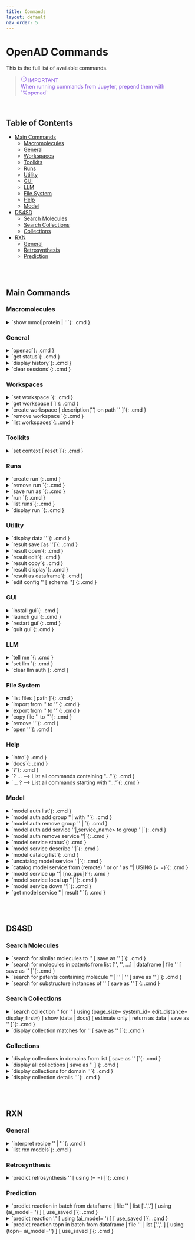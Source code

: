 ```yaml
---
title: Commands
layout: default
nav_order: 5
---
```


<!--

DO NOT EDIT
-----------
This file is auto-generated.
To update it, consult instructions:
https://github.com/acceleratedscience/open-ad-toolkit/tree/main/docs

-->

# OpenAD Commands

This is the full list of available commands.

> <div class='alert-icn-wrap' style='color:#8250df'><svg class="alert-icon" width="16" height="16" viewBox="0 0 16 16" fill="#8250df" xmlns="http://www.w3.org/2000/svg"><path d="M8 1C6.61553 1 5.26216 1.41054 4.11101 2.17971C2.95987 2.94888 2.06266 4.04213 1.53285 5.32122C1.00303 6.6003 0.86441 8.00776 1.13451 9.36563C1.4046 10.7235 2.07129 11.9708 3.05026 12.9497C4.02922 13.9287 5.2765 14.5954 6.63437 14.8655C7.99224 15.1356 9.3997 14.997 10.6788 14.4672C11.9579 13.9373 13.0511 13.0401 13.8203 11.889C14.5895 10.7378 15 9.38447 15 8C15 6.14348 14.2625 4.36301 12.9497 3.05025C11.637 1.7375 9.85652 1 8 1ZM8 14C6.81332 14 5.65328 13.6481 4.66658 12.9888C3.67989 12.3295 2.91085 11.3925 2.45673 10.2961C2.0026 9.19974 1.88378 7.99334 2.11529 6.82946C2.3468 5.66557 2.91825 4.59647 3.75736 3.75736C4.59648 2.91824 5.66558 2.3468 6.82946 2.11529C7.99335 1.88378 9.19975 2.0026 10.2961 2.45672C11.3925 2.91085 12.3295 3.67988 12.9888 4.66658C13.6481 5.65327 14 6.81331 14 8C14 9.5913 13.3679 11.1174 12.2426 12.2426C11.1174 13.3679 9.5913 14 8 14Z"/><path d="M8.5 4H7.5V9.5H8.5V4Z"/><path d="M8 11C7.85167 11 7.70666 11.044 7.58333 11.1264C7.45999 11.2088 7.36386 11.3259 7.30709 11.463C7.25033 11.6 7.23547 11.7508 7.26441 11.8963C7.29335 12.0418 7.36478 12.1754 7.46967 12.2803C7.57456 12.3852 7.7082 12.4567 7.85369 12.4856C7.99917 12.5145 8.14997 12.4997 8.28701 12.4429C8.42406 12.3861 8.54119 12.29 8.6236 12.1667C8.70602 12.0433 8.75 11.8983 8.75 11.75C8.75 11.5511 8.67098 11.3603 8.53033 11.2197C8.38968 11.079 8.19892 11 8 11Z"/></svg> IMPORTANT</div><span style='color: #8250df'>When running commands from Jupyter, prepend them with `%openad`</span>

<br>

## Table of Contents
- [Main Commands](#main-commands)
  - [Macromolecules](#macromolecules)
  - [General](#general)
  - [Workspaces](#workspaces)
  - [Toolkits](#toolkits)
  - [Runs](#runs)
  - [Utility](#utility)
  - [GUI](#gui)
  - [LLM](#llm)
  - [File System](#file-system)
  - [Help](#help)
  - [Model](#model)
- [DS4SD](#ds4sd)
  - [Search Molecules](#search-molecules)
  - [Search Collections](#search-collections)
  - [Collections](#collections)
- [RXN](#rxn)
  - [General](#general)
  - [Retrosynthesis](#retrosynthesis)
  - [Prediction](#prediction)


<br><br>

## Main Commands

### Macromolecules

<details markdown="block" class="cmd-wrap">
<summary markdown="block">
`show mmol|protein <fasta> | '<pdb_id>'`{: .cmd }
</summary>
Launch the molecule viewer to visualize your macromolecule and inspect its properties. <br> 

Examples: <br> 
- Show a protein by its PDBe ID: <br> 
  `show mmol '2g64'` <br> 

- Show a protein by its FASTA string: <br> 
  `show protein MAKWVCKICGYIYDEDAGDPDNGISPGTKFEELPDDWVCPICGAPKSEFEKLED` <br>
</details>

### General

<details markdown="block" class="cmd-wrap">
<summary markdown="block">
`openad`{: .cmd }
</summary>
Display the openad splash screen. <br>
</details>

<details markdown="block" class="cmd-wrap">
<summary markdown="block">
`get status`{: .cmd }
</summary>
Display the currently selected workspace and toolkit. <br>
</details>

<details markdown="block" class="cmd-wrap">
<summary markdown="block">
`display history`{: .cmd }
</summary>
Display the last 30 commands run in your current workspace. <br>
</details>

<details markdown="block" class="cmd-wrap">
<summary markdown="block">
`clear sessions`{: .cmd }
</summary>
Clear any other sessions that may be running. <br>
</details>

### Workspaces

<details markdown="block" class="cmd-wrap">
<summary markdown="block">
`set workspace <workspace_name>`{: .cmd }
</summary>
Change the current workspace. <br>
</details>

<details markdown="block" class="cmd-wrap">
<summary markdown="block">
`get workspace [ <workspace_name> ]`{: .cmd }
</summary>
Display details a workspace. When no workspace name is passed, details of your current workspace are displayed. <br>
</details>

<details markdown="block" class="cmd-wrap">
<summary markdown="block">
`create workspace <workspace_name> [ description('<description>') on path '<path>' ]`{: .cmd }
</summary>
Create a new workspace with an optional description and path. <br>
</details>

<details markdown="block" class="cmd-wrap">
<summary markdown="block">
`remove workspace <workspace_name>`{: .cmd }
</summary>
Remove a workspace from your registry. Note that this doesn't remove the workspace's directory. <br>
</details>

<details markdown="block" class="cmd-wrap">
<summary markdown="block">
`list workspaces`{: .cmd }
</summary>
Lists all your workspaces. <br>
</details>

### Toolkits

<details markdown="block" class="cmd-wrap">
<summary markdown="block">
`set context <toolkit_name> [ reset ]`{: .cmd }
</summary>
Set your context to the chosen toolkit. By setting the context, the selected toolkit functions become available to you. The optional parameter `reset` can be used to reset your login information. <br>
</details>

### Runs

<details markdown="block" class="cmd-wrap">
<summary markdown="block">
`create run`{: .cmd }
</summary>
Start recording a run. <br>
</details>

<details markdown="block" class="cmd-wrap">
<summary markdown="block">
`remove run <run_name>`{: .cmd }
</summary>
remove a run. <br>
</details>

<details markdown="block" class="cmd-wrap">
<summary markdown="block">
`save run as <run_name>`{: .cmd }
</summary>
Stop recording a run and save it. <br>
</details>

<details markdown="block" class="cmd-wrap">
<summary markdown="block">
`run <run_name>`{: .cmd }
</summary>
Execute a previously recorded run. This will execute every command and continue regardless of any failures. <br>
</details>

<details markdown="block" class="cmd-wrap">
<summary markdown="block">
`list runs`{: .cmd }
</summary>
List all runs saved in the current workspace. <br>
</details>

<details markdown="block" class="cmd-wrap">
<summary markdown="block">
`display run <run_name>`{: .cmd }
</summary>
Display the commands stored in a certain run. <br>
</details>

### Utility

<details markdown="block" class="cmd-wrap">
<summary markdown="block">
`display data '<filename.csv>'`{: .cmd }
</summary>
Display data from a csv file. <br>
</details>

<details markdown="block" class="cmd-wrap">
<summary markdown="block">
`result save [as '<filename.csv>']`{: .cmd }
</summary>
Save table data to csv file. <br>
</details>

<details markdown="block" class="cmd-wrap">
<summary markdown="block">
`result open`{: .cmd }
</summary>
Explore table data in the browser. <br> 
        if you append `-d` to the end of the command `result open -d` display will result to data viewer. <br>
</details>

<details markdown="block" class="cmd-wrap">
<summary markdown="block">
`result edit`{: .cmd }
</summary>
Edit table data in the browser. <br> 
        if you append `-d` to the end of the command `result open -d` display will result to data viewer. <br>
</details>

<details markdown="block" class="cmd-wrap">
<summary markdown="block">
`result copy`{: .cmd }
</summary>
Copy table data to clipboard, formatted for spreadheet. <br>
</details>

<details markdown="block" class="cmd-wrap">
<summary markdown="block">
`result display`{: .cmd }
</summary>
Display the result in the CLI. <br> 

        if you append `-d` to the end of the command `result open -d` display will result to data viewer. <br>
</details>

<details markdown="block" class="cmd-wrap">
<summary markdown="block">
`result as dataframe`{: .cmd }
</summary>
Return the result as dataframe (only for Jupyter Notebook) <br>
</details>

<details markdown="block" class="cmd-wrap">
<summary markdown="block">
`edit config '<json_config_file>' [ schema '<schema_file>']`{: .cmd }
</summary>
Edit any JSON file in your workspace directly from the CLI. If a schema is specified, it will be used for validation and documentation. <br>
</details>

### GUI

<details markdown="block" class="cmd-wrap">
<summary markdown="block">
`install gui`{: .cmd }
</summary>
Install the OpenAD GUI (graphical user interface). <br> 

The graphical user interface allows you to browse your workspace and visualize your datasets and molecules. <br>
</details>

<details markdown="block" class="cmd-wrap">
<summary markdown="block">
`launch gui`{: .cmd }
</summary>
Launch the OpenAD GUI (graphical user interface). <br>
</details>

<details markdown="block" class="cmd-wrap">
<summary markdown="block">
`restart gui`{: .cmd }
</summary>
Terminate and then restart the GUI server. <br>
</details>

<details markdown="block" class="cmd-wrap">
<summary markdown="block">
`quit gui`{: .cmd }
</summary>
Terminate the GUI server. <br>
</details>

### LLM

<details markdown="block" class="cmd-wrap">
<summary markdown="block">
`tell me <how to do xyz>`{: .cmd }
</summary>
Ask your AI assistant how to do anything in OpenAD. <br>
</details>

<details markdown="block" class="cmd-wrap">
<summary markdown="block">
`set llm  <language_model_name>`{: .cmd }
</summary>
Set the target language model name for the `tell me` command. <br>
</details>

<details markdown="block" class="cmd-wrap">
<summary markdown="block">
`clear llm auth`{: .cmd }
</summary>
Clear the language model's authentication file. <br>
</details>

### File System

<details markdown="block" class="cmd-wrap">
<summary markdown="block">
`list files [ path ]`{: .cmd }
</summary>
List al directories and files in your current workspace. <br>
</details>

<details markdown="block" class="cmd-wrap">
<summary markdown="block">
`import from '<external_source_file>' to '<workspace_file>'`{: .cmd }
</summary>
Import a file from outside OpenAD into your current workspace. <br>
</details>

<details markdown="block" class="cmd-wrap">
<summary markdown="block">
`export from '<workspace_file>' to '<external_file>'`{: .cmd }
</summary>
Export a file from your current workspace to anywhere on your hard drive. <br>
</details>

<details markdown="block" class="cmd-wrap">
<summary markdown="block">
`copy file '<workspace_file>' to '<other_workspace_name>'`{: .cmd }
</summary>
Export a file from your current workspace to another workspace. <br>
</details>

<details markdown="block" class="cmd-wrap">
<summary markdown="block">
`remove '<filename>'`{: .cmd }
</summary>
Remove a file from your current workspace. <br>
</details>

<details markdown="block" class="cmd-wrap">
<summary markdown="block">
`open '<filename>'`{: .cmd }
</summary>
Open a file or dataframe in an iframe  <br> 

Examples: <br> 
- `open 'base_molecules.sdf'` <br> 
- `open my_dataframe` <br>
</details>

### Help

<details markdown="block" class="cmd-wrap">
<summary markdown="block">
`intro`{: .cmd }
</summary>
Display an introduction to the OpenAD CLI. <br>
</details>

<details markdown="block" class="cmd-wrap">
<summary markdown="block">
`docs`{: .cmd }
</summary>
Open the documentation webpage. <br>
</details>

<details markdown="block" class="cmd-wrap">
<summary markdown="block">
`?`{: .cmd }
</summary>
List all available commands. <br>
</details>

<details markdown="block" class="cmd-wrap">
<summary markdown="block">
`? ...<soft>   --> List all commands containing "..."</soft>`{: .cmd }
</summary>

</details>

<details markdown="block" class="cmd-wrap">
<summary markdown="block">
`... ?<soft>   --> List all commands starting with "..."</soft>`{: .cmd }
</summary>

</details>

### Model

<details markdown="block" class="cmd-wrap">
<summary markdown="block">
`model auth list`{: .cmd }
</summary>
show authentication group mapping <br>
</details>

<details markdown="block" class="cmd-wrap">
<summary markdown="block">
`model auth add group '<auth_group>'|<auth_group> with '<api_key>'`{: .cmd }
</summary>
add an authentication group for model services to use <br>
</details>

<details markdown="block" class="cmd-wrap">
<summary markdown="block">
`model auth remove group '<auth_group>' | <auth_group>`{: .cmd }
</summary>
remove an authentication group <br>
</details>

<details markdown="block" class="cmd-wrap">
<summary markdown="block">
`model auth add service '<service_name>'|,service_name> to group '<auth_group>'|<auth_group>`{: .cmd }
</summary>
Attach an authentication group to a model service <br>
</details>

<details markdown="block" class="cmd-wrap">
<summary markdown="block">
`model auth remove service '<service_name>'|<service_name>`{: .cmd }
</summary>
Detatch an authentication group from a model service <br>
</details>

<details markdown="block" class="cmd-wrap">
<summary markdown="block">
`model service status`{: .cmd }
</summary>
Get the status of currently cataloged services <br>
</details>

<details markdown="block" class="cmd-wrap">
<summary markdown="block">
`model service describe '<service_name>'|<service_name>`{: .cmd }
</summary>
get the configuration of a service <br>
</details>

<details markdown="block" class="cmd-wrap">
<summary markdown="block">
`model catalog list`{: .cmd }
</summary>
get the list of currently cataloged services <br>
</details>

<details markdown="block" class="cmd-wrap">
<summary markdown="block">
`uncatalog model service '<service_name>'|<service_name>`{: .cmd }
</summary>
uncatalog a model service  <br> 

 Example:  <br> 
`uncatalog model service 'gen'` <br>
</details>

<details markdown="block" class="cmd-wrap">
<summary markdown="block">
`catalog model service from (remote) '<path> or <github> or <service_url>' as  '<service_name>'|<service_name>   USING (<parameter>=<value> <parameter>=<value>)`{: .cmd }
</summary>
catalog a model service from a path or github or remotely from an existing OpenAD service. <br> 
(USING) optional headers parameters for communication with service backend. <br> 
If you are cataloging a service using a model defined in a directory, provide the absolute ` <path> ` of that directory in quotes. <br> 

The following options require the `remote` option be declared. <br> 

If you are cataloging a service using a model defined in github repository, provide the absolute ` <github> ` of that github directory quotes. <br> 

If you are cataloging a remote service on a ip address and port provide the remote services ipaddress and port in quoted string e.g. `'0.0.0.0:8080'` <br> 

`service_name`: this is the name of the service as you will define it for your usage. e.g `prop` short for properties.  <br> 

USING Parameters: <br> 

If using a hosted service the following parameters must be supplied: <br> 
-`Inference-Service`: this is the name of the inference service that is hosted, it is a required parameter if cataloging a remote service. <br> 
An authorization parameter is always required if cataloging a hosted service, either Auhtorisation group (`auth_group`) or Authorisation bearer_token/api_key (`Authorization`): <br> 
-`auth_group`: this is the name of an authorization group which contains the api_key linked to the service access. This can only be used if `Authorization` is not also defined. <br> 
OR <br> 
-`Authorization`: this parameter is designed to be used when a `auth_group` is not defined. <br> 

Example: <br> 

Skypilot Deployment <br> 
-`catalog model service from 'git@github.com:acceleratedscience/generation_inference_service.git' as 'gen'` <br> 

Service using a authentication group  <br> 
-`catalog model service from remote '<service_url>' as  molf  USING (Inference-Service=molformer  )` <br> 
` model auth add service 'molf' to group 'default'` <br> 

Single Authorisation Service <br> 
-`openad catalog model service from remote '<service_URL>' as 'gen' USING (Inference-Service=generation Authorization='<api_key>')` <br> 

Catalog a remote service shared with you: <br> 
-`catalog model service from remote 'http://54.235.3.243:30001' as gen` <br>
</details>

<details markdown="block" class="cmd-wrap">
<summary markdown="block">
`model service up '<service_name>'|<service_name> [no_gpu]}`{: .cmd }
</summary>
launches a cataloged model service when it was cataloged as a self managed service from a directory or github repository. <br> 
If you do not want to launch a service with GPU you should specify `no_gpu` at the end of the command. <br> 
Examples: <br> 

-`model service up gen` <br> 

-`model service up 'gen'` <br> 

-`model service up gen no_gpu` <br>
</details>

<details markdown="block" class="cmd-wrap">
<summary markdown="block">
`model service local up '<service_name>'|<service_name>`{: .cmd }
</summary>
Launches a model service locally. <br> 

            Example: <br> 
              ` model service local up gen` <br>
</details>

<details markdown="block" class="cmd-wrap">
<summary markdown="block">
`model service down '<service_name>'|<service_name>`{: .cmd }
</summary>
Bring down a model service   <br> 
 Examples:  <br> 

`model service down gen`  <br> 

`model service down 'gen'`  <br>
</details>

<details markdown="block" class="cmd-wrap">
<summary markdown="block">
`get model service '<service_name>'|<service_name> result '<result_id>'`{: .cmd }
</summary>
retrieves a result from a model service   <br> 
 Examples:  <br> 

<cmd>get model service myservier result 'wergergerg'   <br>
</details>

<br><br>

## DS4SD


### Search Molecules

<details markdown="block" class="cmd-wrap">
<summary markdown="block">
`search for similar molecules to '<smiles>' [ save as '<filename.csv>' ]`{: .cmd }
</summary>
Search for molecules that are similar to the provided molecule or molecule substructure as provided in the `<smiles_string>`. <br> 

Use the `save as` clause to save the results as a csv file in your current workspace. <br> 

Example: <br> 
`search for similar molecules to 'C1(C(=C)C([O-])C1C)=O'` <br>
</details>

<details markdown="block" class="cmd-wrap">
<summary markdown="block">
`search for molecules in patents from list ['<patent1>', '<patent2>', ...] | dataframe <dataframe_name> | file '<filename.csv>' [ save as '<filename.csv>' ]`{: .cmd }
</summary>
Search for molecules mentioned in a defined list of patents. When sourcing patents from a CSV or DataFrame, there must be column named "PATENT ID" or "patent id". <br> 

Use the `save as` clause to save the results as a csv file in your current workspace. <br> 

Example: <br> 
`search for molecules in patents from list ['CN108473493B','US20190023713A1']` <br>
</details>

<details markdown="block" class="cmd-wrap">
<summary markdown="block">
`search for patents containing molecule '<smiles>' | '<inchi>' | '<inchikey>' [ save as '<filename.csv>' ]`{: .cmd }
</summary>
Search for mentions of a specified molecules in registered patents. The queried molecule can be described as a SMILES string, InChI or InChiKey. <br> 

Use the `save as` clause to save the results as a csv file in your current workspace. <br> 

Example: <br> 
`search for patents containing molecule 'CC(C)(c1ccccn1)C(CC(=O)O)Nc1nc(-c2c[nH]c3ncc(Cl)cc23)c(C#N)cc1F'` <br>
</details>

<details markdown="block" class="cmd-wrap">
<summary markdown="block">
`search for substructure instances of '<smiles>' [ save as '<filename.csv>' ]`{: .cmd }
</summary>
Search for molecules by substructure, as defined by the `<smiles_string>`. <br> 

Use the `save as` clause to save the results as a csv file in your current workspace. <br> 

Example: <br> 
`search for substructure instances of 'C1(C(=C)C([O-])C1C)=O' save as 'my_mol'` <br>
</details>

### Search Collections

<details markdown="block" class="cmd-wrap">
<summary markdown="block">
`search collection '<collection_name_or_key>' for '<search_string>' [ using (page_size=<int> system_id=<system_id> edit_distance=<integer> display_first=<integer>) ] show (data | docs) [ estimate only | return as data | save as '<filename.csv>' ]`{: .cmd }
</summary>
Performs a document search of the Deep Search repository based on a given collection. The required `using` clause specifies the collection to search. Use `estimate only` to return only the potential number of hits. <br> 

Parameters: <br> 
- `<collection_name_or_key>` The name or index key for a collection. Use the command `display all collections` to list available collections. <br> 
- `<search_string>` The search string for the search. <br> 

The `<search_string>` supports elastic search string query syntax: <br> 
- `+` Signifies AND operation. <br> 
- `|` Signifies OR operation. <br> 
- `-` Negates a single token. <br> 
- `\"` Wraps a number of tokens to signify a phrase for searching. <br> 
- `*` At the end of a term -> signifies a prefix query <br> 
- `(` & `)` Signifies precedence <br> 
- `~N` After a word -> signifies edit distance (fuzziness) <br> 
- `~N` After a phrase -> signifies slop amount <br> 

Options for the `using` clause: <br> 
  > **Note:** The `using` clause requires all enclosed parameters to be defined in the same order as listed below. <br> 

- `page_size=<integer>` Result pagination, the default is None. <br> 
- `system_id=<system_id>` System cluster id, the default is 'default'. <br> 
- `edit_distance=<integer>` (0-5) Sets the search word span criteria for key words for document searches, the default is 5. When set to 0, no snippets will be be returned. <br> 
- `display_first=<integer>` When set, the displayed result set will be truncated at the given number. <br> 

Clauses: <br> 
- `show (data | docs)`: <br> 
    - `data` Display structured data from within the documents. <br> 
    - `docs` Display document context and preview snippet. <br> 
    Both can be combined in a single command, e.g. `show (data docs)` <br> 
- `estimate only` Determine the potential number of hits. <br> 
- `return as data` For Notebook or API mode. Removes all styling from the Pandas DataFrame, ready for further processing. <br> 

Examples: <br> 
- Look for documents that contain discussions on power conversion efficiency: <br> 
`search collection 'arxiv-abstract' for 'ide(\"power conversion efficiency\" OR PCE) AND organ*' using ( edit_distance=20 system_id=default) show (docs)` <br> 

- Search the PubChem archive for 'Ibuprofen' and display related molecules' data: <br> 
`search collection 'pubchem' for 'Ibuprofen' show (data)` <br> 

- Search for patents which mention a specific smiles molecule: <br> 
`search collection 'patent-uspto' for '\"smiles#ccc(coc(=o)cs)(c(=o)c(=o)cs)c(=o)c(=o)cs\"' show (data)` <br>
</details>

<details markdown="block" class="cmd-wrap">
<summary markdown="block">
`display collection matches for '<search_string>' [ save as '<filename.csv>' ]`{: .cmd }
</summary>
Search all collections for documents that contain a given Deep Search `<search_string>`. This is useful when narrowing down document collection(s) for subsequent search. You can use the `<index_key>` from the returned table in your next search. <br> 

Use the `save as` clause to save the results as a csv file in your current workspace. <br> 

Example: <br> 
`display collection matches for 'Ibuprofen'` <br>
</details>

### Collections

<details markdown="block" class="cmd-wrap">
<summary markdown="block">
`display collections in domains from list <list_of_domains> [ save as '<filename.csv>' ]`{: .cmd }
</summary>
Display collections that belong to the listed domains. <br> 

Use the `save as` clause to save the results as a csv file in your current workspace. <br> 

Use the command `display all collections` to find available domains. <br> 

Example: <br> 
`display collections in domains from list ['Scientific Literature']` <br>
</details>

<details markdown="block" class="cmd-wrap">
<summary markdown="block">
`display all collections [ save as '<filename.csv>' ]`{: .cmd }
</summary>
Display all available collections in Deep Search. <br> 

Use the `save as` clause to save the results as a csv file in your current workspace. <br>
</details>

<details markdown="block" class="cmd-wrap">
<summary markdown="block">
`display collections for domain '<domain_name>'`{: .cmd }
</summary>
Display the available collections in a given Deep Search domain. <br> 

Use the command `display all collections` to find available domains. <br> 

Example: <br> 
`display collections for domain 'Business Insights'` <br>
</details>

<details markdown="block" class="cmd-wrap">
<summary markdown="block">
`display collection details '<collection_name_or_key>'`{: .cmd }
</summary>
Display the details for a specified collection. You can specify a collection by its name or key. <br> 

Use the command `display all collections` to list available collections. <br> 

Example: <br> 
`display collection details 'Patents from USPTO'` <br>
</details>

<br><br>

## RXN


### General

<details markdown="block" class="cmd-wrap">
<summary markdown="block">
`interpret recipe '<recipe_paragraph>' | '<txt_filename>'`{: .cmd }
</summary>
Build a ordered list of actions interpreted from a provided text-based recipe. The recipe can be provided as a string or as a text file from your current workspace. <br> 

Examples: <br> 
- `interpret recipe 'my_recipe.txt'` <br> 
- `interpret recipe 'A solution of ((1S,2S)-1-{[(methoxymethyl-biphenyl-4-yl)-(2-pyridin-2-yl-cyclopropanecarbonyl)-amino]-methyl}-2-methyl-butyl)-carbamic acid tert-butyl ester (25 mg, 0.045 mmol) and dichloromethane (4 mL) was treated with a solution of HCl in dioxane (4 N, 0.5 mL) and the resulting reaction mixture was maintained at room temperature for 12 h. The reaction was then concentrated to dryness to afford (1R,2R)-2-pyridin-2-yl-cyclopropanecarboxylic acid ((2S,3S)-2-amino-3-methylpentyl)-(methoxymethyl-biphenyl-4-yl)-amide (18 mg, 95% yield) as a white solid.'` <br>
</details>

<details markdown="block" class="cmd-wrap">
<summary markdown="block">
`list rxn models`{: .cmd }
</summary>
Lists all RXN AI models currently available. <br>
</details>

### Retrosynthesis

<details markdown="block" class="cmd-wrap">
<summary markdown="block">
`predict retrosynthesis '<smiles>' [ using (<parameter>=<value> <parameter>=<value>) ]`{: .cmd }
</summary>
Perform a retrosynthesis route prediction on a molecule. <br> 

RXN was trained on more than 3 million chemical reactions, derived from publicly available patents. Since then, the Molecular Transformer has outperformed all data-driven models, achieving more than 90% accuracy on forward chemical reaction predictions (reactants + reagents to products) <br> 

  > **Note:** The `using` clause requires all enclosed parameters to be defined in the same order as listed below. <br> 

Optional Parameters that can be specified in the `using` clause: <br> 
- `availability_pricing_threshold=<int>` Maximum price in USD per g/ml of compounds. Default: no threshold. <br> 
- `available_smiles='<smiles>.<smiles>.<smiles>'` List of molecules available as precursors, delimited with a period. <br> 
- `exclude_smiles='<smiles>.<smiles>.<smiles>'` List of molecules to exclude from the set of precursors, delimited with a period. <br> 
- `exclude_substructures='<smiles>.<smiles>.<smiles>'` List of substructures to exclude from the set of precursors, delimited with a period. <br> 
- `exclude_target_molecule=<boolean>` Excluded target molecule. The default is True <br> 
- `fap=<float>` Every retrosynthetic step is evaluated with the FAP, and is only retained when forward confidence is greater than the FAP value. The default is 0.6. <br> 
- `max_steps=<int>` The maximum number steps in the results. The default is 3. <br> 
- `nbeams=<int>` The maximum number of beams exploring the hypertree. The default is 10. <br> 
- `pruning_steps=<int>` The number of steps to prune a hypertree. The default is 2. <br> 
- `ai_model='<model_name>'` What model to use. Use the command `list rxn models` to list all available models. The default is '2020-07-01'. <br> 

There are different models available for use with this command including: '12class-tokens-2021-05-14', '2019-09-12', '2020-04-24', '2020-07-01', '2020-07-31', 'aizynth-2020-06-11', 'disconnection-aware-2022-06-24', 'enzymatic-2021-04-16', 'enzymatic-2022-05-31', 'sulfonium-2020-10-27' <br> 

Examples: <br> 
`predict retrosynthesis 'BrCCc1cccc2c(Br)c3ccccc3cc12' using (max_steps=3)` <br> 

`predict retrosynthesis  'BrCCc1cccc2c(Br)c3ccccc3cc12' using (max_steps=6 ai_model='12class-tokens-2021-05-14' ) ` <br>
</details>

### Prediction

<details markdown="block" class="cmd-wrap">
<summary markdown="block">
`predict reaction in batch from dataframe <dataframe_name> | file '<filename.csv>' | list ['<smiles>.<smiles>','<smiles>.<smiles>'] [ using (ai_model='<ai_model>') ] [ use_saved ]`{: .cmd }
</summary>
Run a batch of reaction predictions. The provided list of reactions can be specified as a DataFrame, a CSV file from your current workspace or a list of strings. When proving a DataFrame or CSV file, we will look for the "reactions" column. <br> 

Reactions are defined by combining two SMILES strings delimited by a period. For example: `'BrBr.c1ccc2cc3ccccc3cc2c1'` <br> 

Optional Parameters that can be specified in the `using` clause: <br> 
- `ai_model='<model_name>'` What model to use. Use the command `list rxn models` to list all available models. The default is '2020-07-01'. <br> 

You can reuse previously generated results by appending the optional `use_saved` clause. This will reuse the results of a previously run command with the same parameters, if available. <br> 

Examples: <br> 
- `predict reaction in batch from list ['BrBr.c1ccc2cc3ccccc3cc2c1CCO' , 'BrBr.c1ccc2cc3ccccc3cc2c1']` <br> 
- `predict reaction in batch from list ['BrBr.c1ccc2cc3ccccc3cc2c1CCO' , 'BrBr.c1ccc2cc3ccccc3cc2c1'] use_saved` <br>
</details>

<details markdown="block" class="cmd-wrap">
<summary markdown="block">
`predict reaction '<smiles>.<smiles>' [ using (ai_model='<ai_model>') ] [ use_saved ]`{: .cmd }
</summary>
Predict the reaction between two molecules. <br> 

Reactions are defined by combining two SMILES strings delimited by a period. For example: `'BrBr.c1ccc2cc3ccccc3cc2c1'` <br> 

Optional Parameters that can be specified in the `using` clause: <br> 
- `ai_model='<model_name>'` What model to use. Use the command `list rxn models` to list all available models. The default is '2020-07-01'. <br> 

You can reuse previously generated results by appending the optional `use_saved` clause. This will reuse the results of a previously run command with the same parameters, if available. <br> 

Examples: <br> 
- `predict reaction 'BrBr.c1ccc2cc3ccccc3cc2c1CCO'` <br> 
- `predict reaction 'BrBr.c1ccc2cc3ccccc3cc2c1CCO' use_saved` <br>
</details>

<details markdown="block" class="cmd-wrap">
<summary markdown="block">
`predict reaction topn in batch from dataframe <dataframe_name> | file '<filename.csv>' | list ['<smiles>.<smiles>','<smiles>.<smiles>'] [ using (topn=<integer> ai_model='<ai_model>') ] [ use_saved ]`{: .cmd }
</summary>
Run a batch of reaction predictions for topn. The provided list of reactions can be specified as a DataFrame, a CSV file from your current workspace or a list of strings. When proving a DataFrame or CSV file, we will look for the "reactions" column. <br> 

Reactions are defined by combining two SMILES strings delimited by a period. For example: `'BrBr.c1ccc2cc3ccccc3cc2c1'` <br> 

Optional Parameters that can be specified in the `using` clause: <br> 
- `ai_model='<model_name>'` What model to use. Use the command `list rxn models` to list all available models. The default is '2020-07-01'. <br> 
- `topn=<integer>` Defined the number of results being returned. The default value is 3. <br> 

You can reuse previously generated results by appending the optional `use_saved` clause. This will reuse the results of a previously run command with the same parameters, if available. <br> 

Examples: <br> 
- `predict reaction topn in batch from list ['BrBr.c1ccc2cc3ccccc3cc2c1CCO' , 'BrBr.c1ccc2cc3ccccc3cc2c1']` <br> 
- `predict reaction topn in batch from list ['BrBr.c1ccc2cc3ccccc3cc2c1CCO' , 'BrBr.c1ccc2cc3ccccc3cc2c1'] using (topn=6)` <br> 
- `predict reaction topn in batch from list ['BrBr.c1ccc2cc3ccccc3cc2c1CCO' , 'BrBr.c1ccc2cc3ccccc3cc2c1'] use_saved ` <br>
</details>

